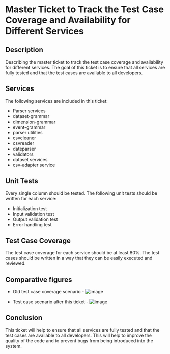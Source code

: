 # Master Ticket to Track the Test Case Coverage and Availability for Different Services

## Description

Describing the master ticket to track the test case coverage and availability for different services. The goal of this ticket is to ensure that all services are fully tested and that the test cases are available to all developers.

## Services

The following services are included in this ticket:

* Parser services
* dataset-grammar
* dimension-grammar
* event-grammar
* parser utilities
* csvcleaner
* csvreader
* dateparser
* validators
* dataset services
* csv-adapter service

## Unit Tests

Every single column should be tested. The following unit tests should be written for each service:

* Initialization test
* Input validation test
* Output validation test
* Error handling test

## Test Case Coverage

The test case coverage for each service should be at least 80%. The test cases should be written in a way that they can be easily executed and reviewed.

## Comparative figures 

* Old test case coverage scenario -
![image](https://github.com/ChakshuGautam/cQube-ingestion/assets/100033918/2cf60aae-76e6-4255-998e-7fcc38498cc8)

* Test case scenario after this ticket - 
![image](https://github.com/ChakshuGautam/cQube-ingestion/assets/100033918/8bcd91f4-9dae-460b-b0b5-5290ff129cb0)




## Conclusion

This ticket will help to ensure that all services are fully tested and that the test cases are available to all developers. This will help to improve the quality of the code and to prevent bugs from being introduced into the system.


